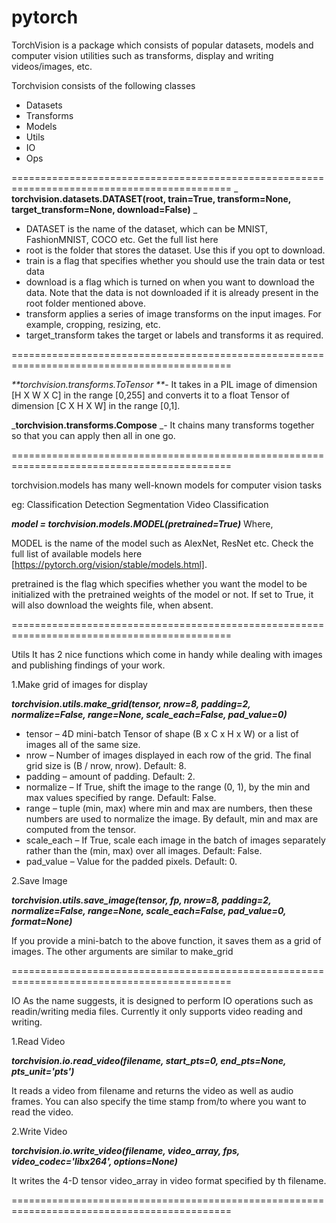 # pytorch


TorchVision is a package which consists of popular datasets, models and computer vision utilities such as transforms, display and writing videos/images, etc.

Torchvision consists of the following classes

* Datasets
* Transforms
* Models
* Utils
* IO
* Ops

============================================================================================
_
**torchvision.datasets.DATASET(root, train=True, transform=None, target_transform=None, download=False)**
_

* DATASET is the name of the dataset, which can be MNIST, FashionMNIST, COCO etc. Get the full list here
* root is the folder that stores the dataset. Use this if you opt to download.
* train is a flag that specifies whether you should use the train data or test data
* download is a flag which is turned on when you want to download the data. Note that the data is not downloaded if it is already present in the root folder mentioned above.
* transform applies a series of image transforms on the input images. For example, cropping, resizing, etc.
* target_transform takes the target or labels and transforms it as required.

============================================================================================

_**torchvision.transforms.ToTensor **_- It takes in a PIL image of dimension [H X W X C] in the range [0,255] and converts it to a float Tensor of dimension [C X H X W] in the range [0,1].

_**torchvision.transforms.Compose** _- It chains many transforms together so that you can apply then all in one go.

============================================================================================

torchvision.models has many well-known models for computer vision tasks

eg:
Classification
Detection
Segmentation
Video Classification

_**model = torchvision.models.MODEL(pretrained=True)**_
Where,

MODEL is the name of the model such as AlexNet, ResNet etc. Check the full list of available models here [https://pytorch.org/vision/stable/models.html].

pretrained is the flag which specifies whether you want the model to be initialized with the pretrained weights of the model or not. If set to True, it will also download the weights file, when absent.

============================================================================================

Utils
It has 2 nice functions which come in handy while dealing with images and publishing findings of your work.

1.Make grid of images for display

_**torchvision.utils.make_grid(tensor, nrow=8, padding=2, normalize=False, range=None, scale_each=False, pad_value=0)**_


* tensor – 4D mini-batch Tensor of shape (B x C x H x W) or a list of images all of the same size.
* nrow – Number of images displayed in each row of the grid. The final grid size is (B / nrow, nrow). Default: 8.
* padding – amount of padding. Default: 2.
* normalize – If True, shift the image to the range (0, 1), by the min and max values specified by range. Default: False.
* range – tuple (min, max) where min and max are numbers, then these numbers are used to normalize the image. By default, min and max are computed from the tensor.
* scale_each – If True, scale each image in the batch of images separately rather than the (min, max) over all images. Default: False.
* pad_value – Value for the padded pixels. Default: 0.

2.Save Image

_**torchvision.utils.save_image(tensor, fp, nrow=8, padding=2, normalize=False, range=None, scale_each=False, pad_value=0, format=None)**_

If you provide a mini-batch to the above function, it saves them as a grid of images. The other arguments are similar to make_grid

============================================================================================

IO
As the name suggests, it is designed to perform IO operations such as readin/writing media files. Currently it only supports video reading and writing.

1.Read Video

_**torchvision.io.read_video(filename, start_pts=0, end_pts=None, pts_unit='pts')**_

It reads a video from filename and returns the video as well as audio frames. You can also specify the time stamp from/to where you want to read the video.

2.Write Video 

_**torchvision.io.write_video(filename, video_array, fps, video_codec='libx264', options=None)**_

It writes the 4-D tensor video_array in video format specified by th filename.

============================================================================================


